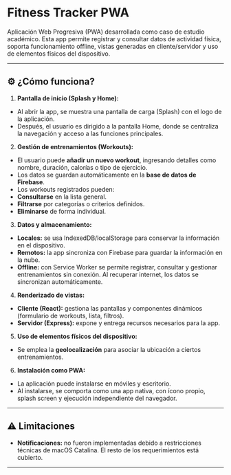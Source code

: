 # Fitness Tracker PWA


Aplicación Web Progresiva (PWA) desarrollada como caso de estudio académico. Esta app permite registrar y consultar datos de actividad física, soporta funcionamiento offline, vistas generadas en cliente/servidor y uso de elementos físicos del dispositivo.


---


## ⚙️ ¿Cómo funciona?


1. **Pantalla de inicio (Splash y Home):**
- Al abrir la app, se muestra una pantalla de carga (Splash) con el logo de la aplicación.
- Después, el usuario es dirigido a la pantalla Home, donde se centraliza la navegación y acceso a las funciones principales.


2. **Gestión de entrenamientos (Workouts):**
- El usuario puede **añadir un nuevo workout**, ingresando detalles como nombre, duración, calorías o tipo de ejercicio.
- Los datos se guardan automáticamente en la **base de datos de Firebase**.
- Los workouts registrados pueden:
- **Consultarse** en la lista general.
- **Filtrarse** por categorías o criterios definidos.
- **Eliminarse** de forma individual.


3. **Datos y almacenamiento:**
- **Locales:** se usa IndexedDB/localStorage para conservar la información en el dispositivo.
- **Remotos:** la app sincroniza con Firebase para guardar la información en la nube.
- **Offline:** con Service Worker se permite registrar, consultar y gestionar entrenamientos sin conexión. Al recuperar internet, los datos se sincronizan automáticamente.


4. **Renderizado de vistas:**
- **Cliente (React):** gestiona las pantallas y componentes dinámicos (formulario de workouts, lista, filtros).
- **Servidor (Express):** expone y entrega recursos necesarios para la app.


5. **Uso de elementos físicos del dispositivo:**
- Se emplea la **geolocalización** para asociar la ubicación a ciertos entrenamientos.


6. **Instalación como PWA:**
- La aplicación puede instalarse en móviles y escritorio.
- Al instalarse, se comporta como una app nativa, con ícono propio, splash screen y ejecución independiente del navegador.


---


## ⚠️ Limitaciones
- **Notificaciones:** no fueron implementadas debido a restricciones técnicas de macOS Catalina. El resto de los requerimientos está cubierto.


---